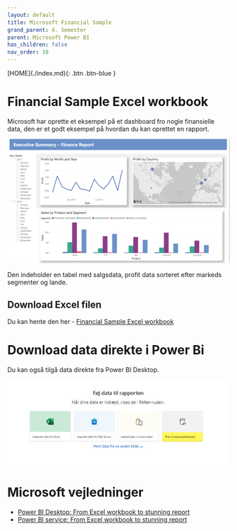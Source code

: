 ```yaml
---
layout: default
title: Microsoft Financial Sample
grand_parent: 4. Semester
parent: Microsoft Power BI
has_children: false
nav_order: 10
---
```


<span class="fs-1">
[HOME](./index.md){: .btn .btn-blue }
</span>

# Financial Sample Excel workbook
Microsoft har oprette et eksempel på et dashboard fro nogle finansielle data, den er et godt eksempel på hvordan du kan oprettet en rapport.

![](./image/power-bi-excel-formatted-report.png)

Den indeholder en tabel med salgsdata, profit data sorteret efter markeds segmenter og lande.

## Download Excel filen
Du kan hente den her - [Financial Sample Excel workbook](https://go.microsoft.com/fwlink/?LinkID=521962)

# Download data direkte i Power Bi
Du kan også tilgå data direkte fra Power BI Desktop.

![](./image/sample_data.jpg)

# Microsoft vejledninger
- [Power BI Desktop: From Excel workbook to stunning report](https://learn.microsoft.com/en-us/power-bi/create-reports/desktop-excel-stunning-report)
- [Power BI service: From Excel workbook to stunning report](https://learn.microsoft.com/en-us/power-bi/create-reports/service-from-excel-to-stunning-report)